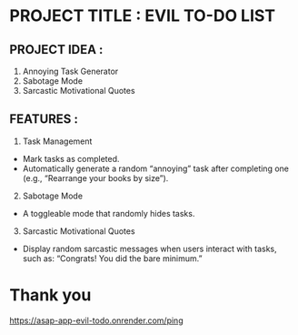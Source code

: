 # PROJECT TITLE : EVIL TO-DO LIST

## PROJECT IDEA : 
1. Annoying Task Generator
2. Sabotage Mode
3. Sarcastic Motivational Quotes

## FEATURES : 
1. Task Management 
- Mark tasks as completed.
- Automatically generate a random “annoying” task after completing one (e.g., “Rearrange your books by size”).

2. Sabotage Mode
- A toggleable mode that randomly hides tasks.

3. Sarcastic Motivational Quotes 
- Display random sarcastic messages when users interact with tasks, such as:
“Congrats! You did the bare minimum.”


# Thank you


https://asap-app-evil-todo.onrender.com/ping 